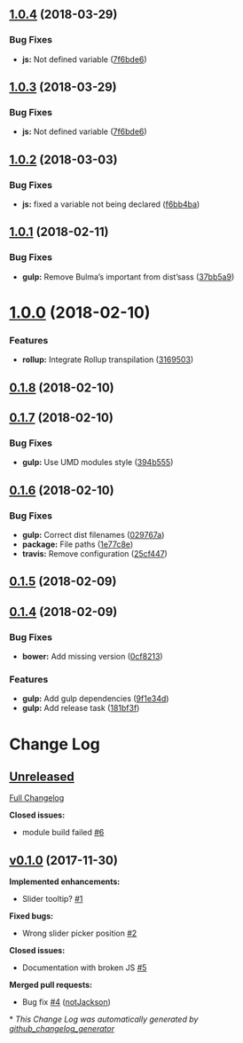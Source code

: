 <a name="1.0.4"></a>
## [1.0.4](https://github.com/Wikiki/bulma-slider/compare/1.0.1...1.0.4) (2018-03-29)


### Bug Fixes

* **js:** Not defined variable ([7f6bde6](https://github.com/Wikiki/bulma-slider/commit/7f6bde6))



<a name="1.0.3"></a>
## [1.0.3](https://github.com/Wikiki/bulma-slider/compare/1.0.1...1.0.3) (2018-03-29)


### Bug Fixes

* **js:** Not defined variable ([7f6bde6](https://github.com/Wikiki/bulma-slider/commit/7f6bde6))



<a name="1.0.2"></a>
## [1.0.2](https://github.com/Wikiki/bulma-slider/compare/1.0.1...1.0.2) (2018-03-03)

### Bug Fixes

* **js:** fixed a variable not being declared ([f6bb4ba](https://github.com/enesaktay/bulma-slider/commit/f6bb4ba6cb4616a5b127ed03935e748b1d44df03))

<a name="1.0.1"></a>
## [1.0.1](https://github.com/Wikiki/bulma-slider/compare/1.0.0...1.0.1) (2018-02-11)


### Bug Fixes

* **gulp:** Remove Bulma’s important from dist’sass ([37bb5a9](https://github.com/Wikiki/bulma-slider/commit/37bb5a9))



<a name="1.0.0"></a>
# [1.0.0](https://github.com/Wikiki/bulma-slider/compare/0.1.8...1.0.0) (2018-02-10)


### Features

* **rollup:** Integrate Rollup transpilation ([3169503](https://github.com/Wikiki/bulma-slider/commit/3169503))



<a name="0.1.8"></a>
## [0.1.8](https://github.com/Wikiki/bulma-slider/compare/0.1.7...0.1.8) (2018-02-10)



<a name="0.1.7"></a>
## [0.1.7](https://github.com/Wikiki/bulma-slider/compare/0.1.6...0.1.7) (2018-02-10)


### Bug Fixes

* **gulp:** Use UMD modules style ([394b555](https://github.com/Wikiki/bulma-slider/commit/394b555))



<a name="0.1.6"></a>
## [0.1.6](https://github.com/Wikiki/bulma-slider/compare/0.1.5...0.1.6) (2018-02-10)


### Bug Fixes

* **gulp:** Correct dist filenames ([029767a](https://github.com/Wikiki/bulma-slider/commit/029767a))
* **package:** File paths ([1e77c8e](https://github.com/Wikiki/bulma-slider/commit/1e77c8e))
* **travis:** Remove configuration ([25cf447](https://github.com/Wikiki/bulma-slider/commit/25cf447))



<a name="0.1.5"></a>
## [0.1.5](https://github.com/Wikiki/bulma-slider/compare/0.1.4...0.1.5) (2018-02-09)



<a name="0.1.4"></a>
## [0.1.4](https://github.com/Wikiki/bulma-slider/compare/v0.1.0...v0.1.4) (2018-02-09)


### Bug Fixes

* **bower:** Add missing version ([0cf8213](https://github.com/Wikiki/bulma-slider/commit/0cf8213))


### Features

* **gulp:** Add gulp dependencies ([9f1e34d](https://github.com/Wikiki/bulma-slider/commit/9f1e34d))
* **gulp:** Add release task ([181bf3f](https://github.com/Wikiki/bulma-slider/commit/181bf3f))



# Change Log

## [Unreleased](https://github.com/wikiki/bulma-slider/tree/HEAD)

[Full Changelog](https://github.com/wikiki/bulma-slider/compare/v0.1.0...HEAD)

**Closed issues:**

- module build failed [\#6](https://github.com/Wikiki/bulma-slider/issues/6)

## [v0.1.0](https://github.com/wikiki/bulma-slider/tree/v0.1.0) (2017-11-30)
**Implemented enhancements:**

- Slider tooltip? [\#1](https://github.com/Wikiki/bulma-slider/issues/1)

**Fixed bugs:**

- Wrong slider picker position [\#2](https://github.com/Wikiki/bulma-slider/issues/2)

**Closed issues:**

- Documentation with broken JS [\#5](https://github.com/Wikiki/bulma-slider/issues/5)

**Merged pull requests:**

- Bug fix [\#4](https://github.com/Wikiki/bulma-slider/pull/4) ([notJackson](https://github.com/notJackson))



\* *This Change Log was automatically generated by [github_changelog_generator](https://github.com/skywinder/Github-Changelog-Generator)*